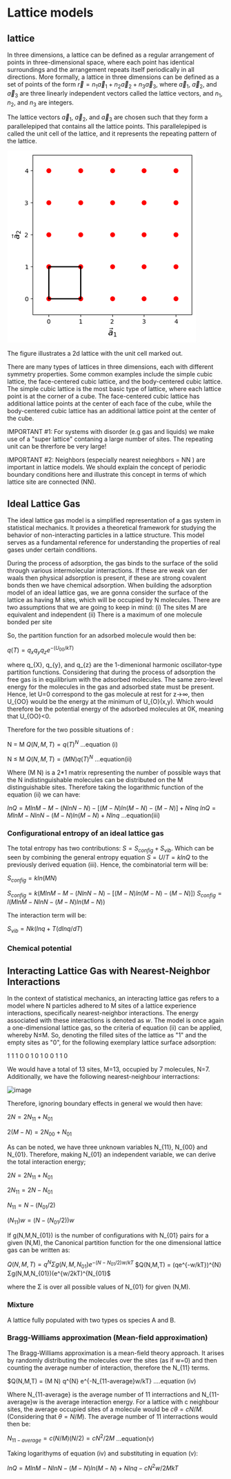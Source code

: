 # Lattice models

## lattice

In three dimensions, a lattice can be defined as a regular arrangement of points in three-dimensional space, where each point has identical surroundings and the arrangement repeats itself periodically in all directions. More formally, a lattice in three dimensions can be defined as a set of points of the form $\vec{r} = n_1\vec{a}_1 + n_2\vec{a}_2 + n_3\vec{a}_3$, where $\vec{a}_1$, $\vec{a}_2$, and $\vec{a}_3$ are three linearly independent vectors called the lattice vectors, and $n_1$, $n_2$, and $n_3$ are integers.

The lattice vectors $\vec{a}_1$, $\vec{a}_2$, and $\vec{a}_3$ are chosen such that they form a parallelepiped that contains all the lattice points. This parallelepiped is called the unit cell of the lattice, and it represents the repeating pattern of the lattice.


![Lattice](lattice.png)

The figure illustrates a 2d lattice with the unit cell marked out.

There are many types of lattices in three dimensions, each with different symmetry properties. Some common examples include the simple cubic lattice, the face-centered cubic lattice, and the body-centered cubic lattice. The simple cubic lattice is the most basic type of lattice, where each lattice point is at the corner of a cube. The face-centered cubic lattice has additional lattice points at the center of each face of the cube, while the body-centered cubic lattice has an additional lattice point at the center of the cube.


IMPORTANT #1: For systems with disorder (e.g gas and liquids) we make use of a "super lattice" contaning a large number of sites. The repeating unit can be threrfore be very large!

IMPORTANT #2: Neighbors (especially nearest neieghbors = NN ) are important in lattice models. We should explain the concept of periodic boundary conditions here and illustrate this concept in terms of which lattice site are connected (NN).


## Ideal Lattice Gas

The ideal lattice gas model is a simplified representation of a gas system in statistical mechanics. It provides a theoretical framework for studying the behavior of non-interacting particles in a lattice structure. This model serves as a fundamental reference for understanding the properties of real gases under certain conditions.

During the process of adsorption, the gas binds to the surface of the solid through various intermolecular interractions. If these are weak van der waals then physical adsorption is present, if these are strong covalent bonds then we have chemical adsorption. When building the adsorption model of an ideal lattice gas, we are gonna consider the surface of the lattice as having M sites, which will be occupied by N molecules. There are two assumptions that we are going to keep in mind:
(i) The sites M are equivalent and independent 
(ii) There is a maximum of one molecule bonded per site 

So, the partition function for an adsorbed molecule would then be:

$q(T) = q_{x} q_{y} q_{z} e^{-(U_{00}/kT)}$

where q_{X}, q_{y}, and q_{z} are the 1-dimenional harmonic oscillator-type partition functions. Considering that during the process of adsorption the free gas is in equilibrium with the adsorbed molecules. The same zero-level energy for the molecules in the gas and adsorbed state must be present. Hence, let U=0 correspond to the gas molecule at rest for z→∞, then U_{OO} would be the energy at the minimum of U_{O}(x,y). Which would therefore be the potential energy of the adsorbed molecules at 0K, meaning that U_{OO}<0.

Therefore for the two possible situations of :

N = M
$Q(N,M,T) = q(T)^{N}$                                                        ...equation (i)

N ≤ M 
$Q(N,M,T) = (M    N) q(T)^{N}$                                                ...equation(ii)

Where (M N) is a 2*1 matrix representing the number of possible ways that the N indistinguishable molecules can be distributed on the M distinguishable sites. Therefore taking the logarithmic function of the equation (ii) we can have:

$lnQ = MlnM - M - (NlnN - N) - [(M - N)ln(M - N)-(M - N)] + Nlnq$
$lnQ = MlnM - NlnN - (M - N)ln(M - N) + Nlnq$                               ...equation(iii)


### Configurational entropy of an ideal lattice gas

The total entropy has two contributions: $S = S_{config} + S_{vib}$. Which can be seen by combining the general entropy equation $S = U/T = klnQ$ to the previously derived equation (iii). 
Hence, the combinatorial term will be: 

$S_{config} = kln(M   N)$

$S_{config} = k(MlnM - M - (NlnN - N) - [(M - N)ln(M - N) - (M - N)])$
$S_{config} = l(MlnM - NlnN - (M - N)ln(M - N))$

The interaction term will be:

$S_{vib} = Nk(lnq + T(dlnq/dT)$

### Chemical potential


## Interacting Lattice Gas with Nearest-Neighbor Interactions

In the context of statistical mechanics, an interacting lattice gas refers to a model where N particles adhered to M sites of a lattice experience interactions, specifically nearest-neighbor interactions. The energy associated with these interactions is denoted as $w$. The model is once again a one-dimensional lattice gas, so the criteria of equation (ii) can be applied, whereby N≤M. So, denoting the filled sites of the lattice as "1" and the empty sites as "0", for the following exemplary lattice surface adsorption:

1 1 1 0 0 1 0 1 0 0 1 1 0 

We would have a total of 13 sites, M=13, occupied by 7 molecules, N=7. Additionally, we have the following nearest-neighbour interractions:

![image](https://github.com/emaz2718/SM_and_MC_course/assets/151519476/c7ebbc20-d615-448f-a583-08fbaeda6626)

Therefore, ignoring boundary effects in general we would then have:

$2N = 2N_{11} + N_{01}$

$2(M-N) = 2N_{00} + N_{01}$

As can be noted, we have three unknown variables N_{11}, N_{00} and N_{01}. Therefore, making N_{01} an independent variable, we can derive the total interaction energy;

$2N = 2N_{11} + N_{01}$

$2N_{11} = 2N - N_{01}$

$N_{11} = N - (N_{01}/2)$

$(N_{11})w = (N - (N_{01}/2))w$

If g(N,M,N_{01}) is the number of configurations with N_{01} pairs for a given (N,M), the Canonical partition function for the one dimensional lattice gas can be written as:

$Q(N,M,T) = q^{N}Σg(N,M,N_{01})e^{-(N-N_{01}/2)w/kT}$
$Q(N,M,T) = (qe^{-w/kT})^{N}Σg(N,M,N_{01})(e^{w/2kT)^{N_{01}$

where the Σ is over all possible values of N_{01} for given (N,M). 

### Mixture

A lattice fully populated with two types os species A and B. 

### Bragg-Williams approximation (Mean-field approximation)
The Bragg-Williams approximation is a mean-field theory approach. It arises by randomly distributing the molecules over the sites (as if w=0) and then counting the average number of interaction, therefore the N_{11} terms. 

$Q(N,M,T) = (M  N) q^{N} e^{-N_{11-average}w/kT}                                 ....equation (iv)

Where N_{11-average} is the average number of 11 interractions and N_{11-average}w is the average interaction energy.
For a lattice with c neighbour sites, the average occupied sites of a molecule would be $cθ = cN/M$. (Considering that $θ = N/M$). The average number of 11 interractions would then be:

$N_{11-average} = c(N/M)(N/2) = cN^{2}/2M$                                     ...equation(v)

Taking logarithyms of equation (iv) and substituting in equation (v):

$lnQ = MlnM - NlnN - (M - N)ln(M - N) + Nlnq - cN^{2}w/2MkT$




